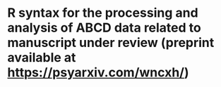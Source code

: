 # R syntax for the processing and analysis of ABCD data related to manuscript under review (preprint available at https://psyarxiv.com/wncxh/)
